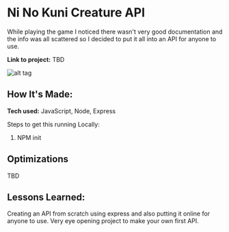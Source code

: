 # Ni No Kuni Creature API
While playing the game I noticed there wasn't very good documentation and the info was all scattered so I decided to put it all into an API for anyone to use.

**Link to project:** TBD

![alt tag](https://static1.thegamerimages.com/wordpress/wp-content/uploads/2020/07/ni-no-kuni-oliver-drippy-mite.jpg)

## How It's Made:

**Tech used:**  JavaScript, Node, Express

Steps to get this running Locally:
1. NPM init

## Optimizations
TBD

## Lessons Learned:
Creating an API from scratch using express and also putting it online for anyone to use. Very eye opening project to make your own first API. 

